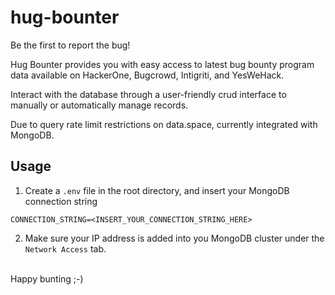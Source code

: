 # hug-bounter
Be the first to report the bug!

Hug Bounter provides you with easy access to latest bug bounty program data available on HackerOne, Bugcrowd, Intigriti, and YesWeHack. 

Interact with the database through a user-friendly crud interface to manually or automatically manage records.

Due to query rate limit restrictions on data.space, currently integrated with MongoDB.

<h2>Usage</h2>

1. Create a `.env` file in the root directory, and insert your MongoDB connection string
``` 
CONNECTION_STRING=<INSERT_YOUR_CONNECTION_STRING_HERE>
```

2. Make sure your IP address is added into you MongoDB cluster under the `Network Access` tab.
<br>
Happy bunting ;-)

